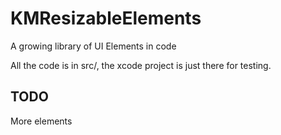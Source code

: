 KMResizableElements
======

A growing library of UI Elements in code



All the code is in src/, the xcode project is just there for testing.

TODO
----

More elements
